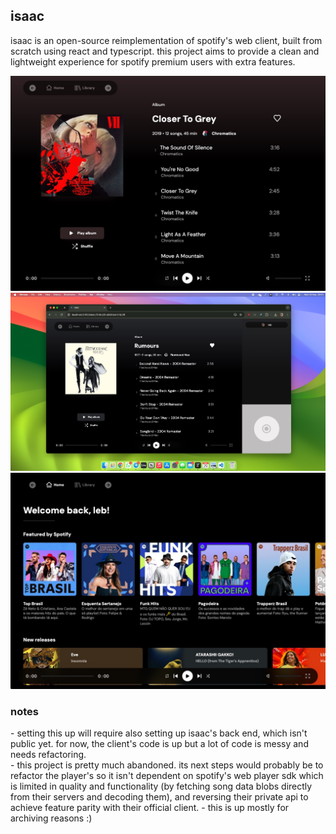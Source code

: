 <h2>isaac</h2>

<p>isaac is an open-source reimplementation of spotify's web client, built from scratch using react and typescript. this project aims to provide a clean and lightweight experience for spotify premium users with extra features.</p>

![screenshot 1](./public/assets/readme/pic1.jpeg)
![screenshot 2](./public/assets/readme/pic2.jpeg)
![screenshot 3](./public/assets/readme/pic3.jpeg)

<h3>notes</h3>
- setting this up will require also setting up isaac's back end, which isn't public yet. for now, the client's code is up but a lot of code is messy and needs refactoring.<br/>
- this project is pretty much abandoned. its next steps would probably be to refactor the player's so it isn't dependent on spotify's web player sdk which is limited in quality and functionality (by fetching song data blobs directly from their servers and decoding them), and reversing their private api to achieve feature parity with their official client.
- this is up mostly for archiving reasons :)

